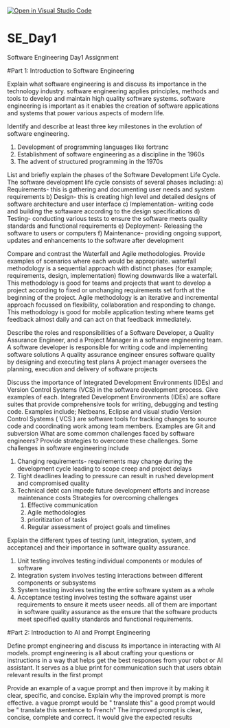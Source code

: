 [![Open in Visual Studio Code](https://classroom.github.com/assets/open-in-vscode-2e0aaae1b6195c2367325f4f02e2d04e9abb55f0b24a779b69b11b9e10269abc.svg)](https://classroom.github.com/online_ide?assignment_repo_id=15566694&assignment_repo_type=AssignmentRepo)
# SE_Day1
Software Engineering Day1 Assignment

#Part 1: Introduction to Software Engineering

Explain what software engineering is and discuss its importance in the technology industry.
software engineering applies principles, methods and tools to develop and maintain high quality software systems. software engineering is important as it enables the creation of software applications and systems that power various aspects of modern life.

Identify and describe at least three key milestones in the evolution of software engineering.
1. Development of programming languages like fortranc
2. Establishment of software engineering as a discipline in the 1960s
3. The advent of structured programming in the 1970s

List and briefly explain the phases of the Software Development Life Cycle.
The software development life cycle consists of several phases including:
a) Requirements- this is gathering and documenting user needs and system requirements
b) Design- this is creating high level and detailed designs of software architecture and user interface
c) Implementation- writing code and building the softaware according to the design specifications
d) Testing- conducting various tests to ensure the software meets quality standards and functional requirements
e) Deployment- Releasing the software to users or computers
f) Maintenance- providing ongoing support, updates and enhancements to the software after development

Compare and contrast the Waterfall and Agile methodologies. Provide examples of scenarios where each would be appropriate.
waterfall methodology is a sequential approach with distinct phases (for example; requirements, design, implementation) flowing downwards like a waterfall. This methodology is good for teams and projects that want to develop a project according to fixed or unchanging requirements set forth at the beginning of the project.
Agile methodology is an iterative and incremental approach focussed on flexibility, collaboration and responding to change. This methodology is good for mobile application testing where teams get feedback almost daily and can act on that feedback immediately.

Describe the roles and responsibilities of a Software Developer, a Quality Assurance Engineer, and a Project Manager in a software engineering team.
A software developer is responsible for writing code and implementing software solutions
A quality assurance engineer ensures software quality by designing and executing test plans
A project manager oversees the planning, execution and delivery of software projects

Discuss the importance of Integrated Development Environments (IDEs) and Version Control Systems (VCS) in the software development process. Give examples of each.
Integrated Development Environments (IDEs) are softare suites that provide comprehensive tools for writing, debugging and testing code. Examples include; Netbeans, Eclipse and visual studio
Version Control Systems ( VCS ) are software tools for tracking changes to source code and coordinating work among team members. Examples are Git and subversion
What are some common challenges faced by software engineers? Provide strategies to overcome these challenges.
          Some challenges in software engineering include
1. Changing requirements- requirements may change during the development cycle leading to scope creep and project delays
2. Tight deadlines leading to pressure can result in rushed development and compromised quality
3. Technical debt can impede future development efforts and increase maintenance costs
         Strategies for overcoming challenges
   1. Effective communication
   2. Agile methodologies
   3. prioritization of tasks
   4. Regular assessment of project goals and timelines
   

Explain the different types of testing (unit, integration, system, and acceptance) and their importance in software quality assurance.

1. Unit testing involves testing individual components or modules of software
2. Integration system involves testing interactions between different components or subsystems
3. System testing involves testing the entire software system as a whole
4. Acceptance testing involves testing the software against user requirements to ensure it meets useer needs.
   all of them are important in software quality assurance as the ensure that the software products meet specified quality standards and functional requirements.
   
#Part 2: Introduction to AI and Prompt Engineering


Define prompt engineering and discuss its importance in interacting with AI models.
prompt engineering is all about crafting your questions or instructions in a way that helps get the best responses from your robot or AI assistant. It serves as a blue print for communication such that users obtain relevant results in the first prompt

Provide an example of a vague prompt and then improve it by making it clear, specific, and concise. Explain why the improved prompt is more effective.
a vague prompt would be " translate this"
a good prompt would be " translate this sentence to French"
The improved prompt is clear, concise, complete and correct. it would give the expected results
